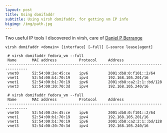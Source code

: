 ```yaml
---
layout: post
title: Using domifaddr
subtitle: Using virsh domifaddr, for getting vm IP info
bigimg: /img/path.jpg
---
```


Two useful IP tools I discovered in virsh, care of [Daniel P Berrange](http://libvirt.org/git/?p=libvirt.git;a=search;h=2f36e6944e6eb56a00e19fcd85ec8513461597c9;s=Daniel+P.+Berrange;st=committer)

~~~
virsh domifaddr <domain> [interface] [–full] [–source lease|agent]
~~~

~~~
 # virsh domifaddr fedora_vm --full
 Name       MAC address          Protocol     Address
 -------------------------------------------------------------------------------
 vnet0      52:54:00:2e:45:ce    ipv6         2001:db8:0:f101::2/64
 vnet1      52:54:00:b1:70:19    ipv4         192.168.105.201/16
 vnet1      52:54:00:b1:70:19    ipv6         2001:db8:ca2:2:1::bd/128
 vnet3      52:54:00:20:70:3d    ipv4         192.168.105.240/16
~~~

~~~
 # virsh domifaddr fedora_vm --full
 Name       MAC address          Protocol     Address
 -------------------------------------------------------------------------------
 vnet0      52:54:00:2e:45:ce    ipv6         2001:db8:0:f101::2/64
 vnet1      52:54:00:b1:70:19    ipv4         192.168.105.201/16
 vnet1      52:54:00:b1:70:19    ipv6         2001:db8:ca2:2:1::bd/128
 vnet3      52:54:00:20:70:3d    ipv4         192.168.105.240/16
 ~~~
